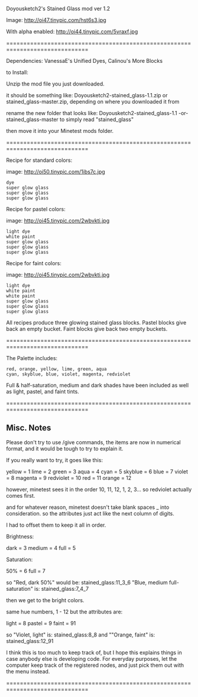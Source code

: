 
Doyousketch2's Stained Glass mod
ver 1.2

Image: http://oi47.tinypic.com/hst6s3.jpg

With alpha enabled: http://oi44.tinypic.com/5vraxf.jpg

==============================================================================

Dependencies: VanessaE's Unified Dyes, Calinou's More Blocks

to Install:

Unzip the mod file you just downloaded.

it should be something like: Doyousketch2-stained_glass-1.1.zip
or stained_glass-master.zip, depending on where you downloaded it from

rename the new folder that looks like: 
Doyousketch2-stained_glass-1.1 -or- stained_glass-master
to simply read "stained_glass"

then move it into your Minetest mods folder.

==============================================================================


Recipe for standard colors:

image: http://oi50.tinypic.com/1ibs7c.jpg

	dye
	super glow glass
	super glow glass
	super glow glass


Recipe for pastel colors:

image: http://oi45.tinypic.com/2wbvkti.jpg

	light dye
	white paint
	super glow glass
	super glow glass
	super glow glass


Recipe for faint colors:

image: http://oi45.tinypic.com/2wbvkti.jpg

	light dye
	white paint
	white paint
	super glow glass
	super glow glass
	super glow glass


All recipes produce three glowing stained glass blocks.
Pastel blocks give back an empty bucket.
Faint blocks give back two empty buckets.


==============================================================================


The Palette includes:

	red, orange, yellow, lime, green, aqua
	cyan, skyblue, blue, violet, magenta, redviolet

Full & half-saturation, medium and dark shades have been included
as well as light, pastel, and faint tints.


==============================================================================


Misc. Notes
-----------

Please don't try to use /give commands, the items are now in numerical format,
and it would be tough to try to explain it.

If you really want to try, it goes like this:

yellow    = 1
lime      = 2
green     = 3
aqua      = 4
cyan      = 5
skyblue   = 6
blue      = 7
violet    = 8
magenta   = 9
redviolet = 10
red       = 11
orange    = 12


however, minetest sees it in the order 10, 11, 12, 1, 2, 3...
so redviolet actually comes first.

and for whatever reason, minetest doesn't take blank spaces _ into consideration.
so the attributes just act like the next column of digits.

I had to offset them to keep it all in order.

Brightness:

dark   = 3
medium = 4
full   = 5

Saturation:

50%    = 6
full   = 7

so "Red, dark 50%"  would be: stained_glass:11_3_6
"Blue, medium full-saturation" is: stained_glass:7_4_7

then we get to the bright colors.

same hue numbers, 1 - 12
but the attributes are:

light  = 8
pastel = 9
faint  = 91

so "Violet, light" is: stained_glass:8_8
and ""Orange, faint" is: stained_glass:12_91

I think this is too much to keep track of, but I hope this explains things in case anybody else is developing code.
For everyday purposes, let the computer keep track of the registered nodes, and just pick them out with the menu instead.


==============================================================================


